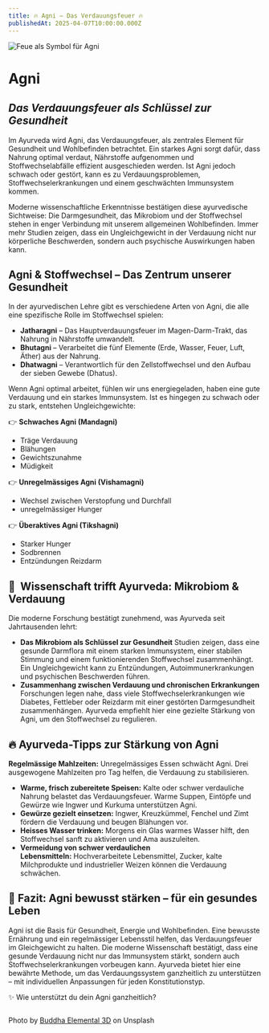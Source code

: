 ```yaml
---
title: 🔥 Agni – Das Verdauungsfeuer 🔥
publishedAt: 2025-04-07T10:00:00.000Z
---
```

![Feue als Symbol für Agni](/images/4_1_agni.webp "Feuer als Symbol für Agni")

# **Agni**

## ***Das Verdauungsfeuer als Schlüssel zur Gesundheit***

[](https://www.ayni.ch/images/2_1_ayurveda_upvaas-kur_flyer.pdf)Im Ayurveda wird Agni, das Verdauungsfeuer, als zentrales Element für Gesundheit und Wohlbefinden betrachtet. Ein starkes Agni sorgt dafür, dass Nahrung optimal verdaut, Nährstoffe aufgenommen und Stoffwechselabfälle effizient ausgeschieden werden. Ist Agni jedoch schwach oder gestört, kann es zu Verdauungsproblemen, Stoffwechselerkrankungen und einem geschwächten Immunsystem kommen.

Moderne wissenschaftliche Erkenntnisse bestätigen diese ayurvedische Sichtweise: Die Darmgesundheit, das Mikrobiom und der Stoffwechsel stehen in enger Verbindung mit unserem allgemeinen Wohlbefinden. Immer mehr Studien zeigen, dass ein Ungleichgewicht in der Verdauung nicht nur körperliche Beschwerden, sondern auch psychische Auswirkungen haben kann.

## **Agni & Stoffwechsel – Das Zentrum unserer Gesundheit**

In der ayurvedischen Lehre gibt es verschiedene Arten von Agni, die alle eine spezifische Rolle im Stoffwechsel spielen:

* **Jatharagni** – Das Hauptverdauungsfeuer im Magen-Darm-Trakt, das Nahrung in Nährstoffe umwandelt.
* **Bhutagni** – Verarbeitet die fünf Elemente (Erde, Wasser, Feuer, Luft, Äther) aus der Nahrung.
* **Dhatwagni** – Verantwortlich für den Zellstoffwechsel und den Aufbau der sieben Gewebe (Dhatus).

Wenn Agni optimal arbeitet, fühlen wir uns energiegeladen, haben eine gute Verdauung und ein starkes Immunsystem. Ist es hingegen zu schwach oder zu stark, entstehen Ungleichgewichte:

👉 **Schwaches Agni (Mandagni)**

* Träge Verdauung
* Blähungen
* Gewichtszunahme
* Müdigkeit

👉 **Unregelmässiges Agni (Vishamagni)**

* Wechsel zwischen Verstopfung und Durchfall
* unregelmässiger Hunger

👉 **Überaktives Agni (Tikshagni)**

* Starker Hunger
* Sodbrennen
* Entzündungen Reizdarm

## 🔬  **Wissenschaft trifft Ayurveda: Mikrobiom & Verdauung**

Die moderne Forschung bestätigt zunehmend, was Ayurveda seit Jahrtausenden lehrt:

* **Das Mikrobiom als Schlüssel zur Gesundheit**
  Studien zeigen, dass eine gesunde Darmflora mit einem starken Immunsystem, einer stabilen Stimmung und einem funktionierenden Stoffwechsel zusammenhängt. Ein Ungleichgewicht kann zu Entzündungen, Autoimmunerkrankungen und psychischen Beschwerden führen.
* **Zusammenhang zwischen Verdauung und chronischen Erkrankungen**
  Forschungen legen nahe, dass viele Stoffwechselerkrankungen wie Diabetes, Fettleber oder Reizdarm mit einer gestörten Darmgesundheit zusammenhängen. Ayurveda empfiehlt hier eine gezielte Stärkung von Agni, um den Stoffwechsel zu regulieren.

## 🔥 **Ayurveda-Tipps zur Stärkung von Agni**

**Regelmässige Mahlzeiten:** Unregelmässiges Essen schwächt Agni. Drei ausgewogene Mahlzeiten pro Tag helfen, die Verdauung zu stabilisieren.

* **Warme, frisch zubereitete Speisen:** Kalte oder schwer verdauliche Nahrung belastet das Verdauungsfeuer. Warme Suppen, Eintöpfe und Gewürze wie Ingwer und Kurkuma unterstützen Agni.
* **Gewürze gezielt einsetzen:** Ingwer, Kreuzkümmel, Fenchel und Zimt fördern die Verdauung und beugen Blähungen vor.
* **Heisses Wasser trinken:** Morgens ein Glas warmes Wasser hilft, den Stoffwechsel sanft zu aktivieren und Ama auszuleiten.
* **Vermeidung von schwer verdaulichen Lebensmitteln:** Hochverarbeitete Lebensmittel, Zucker, kalte Milchprodukte und industrieller Weizen können die Verdauung schwächen.

## 📖 **Fazit: Agni bewusst stärken – für ein gesundes Leben**

Agni ist die Basis für Gesundheit, Energie und Wohlbefinden. Eine bewusste Ernährung und ein regelmässiger Lebensstil helfen, das Verdauungsfeuer im Gleichgewicht zu halten. Die moderne Wissenschaft bestätigt, dass eine gesunde Verdauung nicht nur das Immunsystem stärkt, sondern auch Stoffwechselerkrankungen vorbeugen kann. Ayurveda bietet hier eine bewährte Methode, um das Verdauungssystem ganzheitlich zu unterstützen – mit individuellen Anpassungen für jeden Konstitutionstyp.

✨ Wie unterstützt du dein Agni ganzheitlich? 

![]()

Photo by [Buddha Elemental 3D](https://unsplash.com/photos/a-close-up-of-a-fire-pit-in-a-tree-N4b8aSwfxFc) on Unsplash
